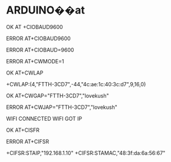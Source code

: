 # ARDUINO��at


OK
AT +CIOBAUD9600


ERROR
AT+CIOBAUD9600


ERROR
AT+CIOBAUD=9600


ERROR
AT+CWMODE=1


OK
AT+CWLAP

+CWLAP:(4,"FTTH-3CD7",-44,"4c:ae:1c:40:3c:d7",9,16,0)

OK
AT+CWGAP="FTTH-3CD7","lovekush"


ERROR
AT+CWJAP="FTTH-3CD7","lovekush"

WIFI CONNECTED
WIFI GOT IP

OK
AT+CISFR


ERROR
AT+CIFSR

+CIFSR:STAIP,"192.168.1.10"
+CIFSR:STAMAC,"48:3f:da:6a:56:67"

